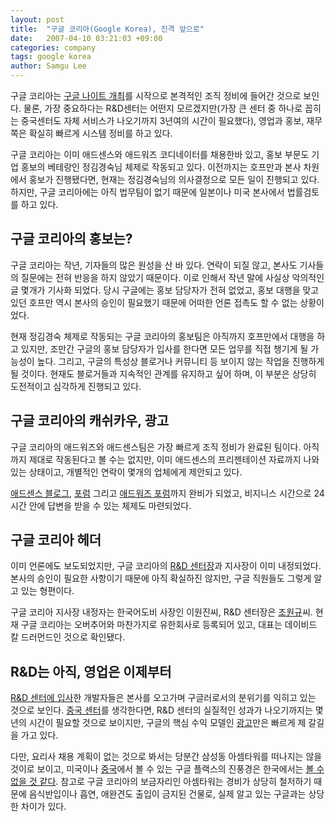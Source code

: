 ```yaml
---
layout: post
title:  "구글 코리아(Google Korea), 진격 앞으로"
date:   2007-04-10 03:21:03 +09:00
categories: company
tags: google korea
author: Samgu Lee
---
```

구글 코리아는 [구글 나이트 개최](https://palgle.com/2007/03/05/confirm-google-night-korea-in-march/)를 시작으로 본격적인 조직 정비에 들어간 것으로 보인다. 물론, 가장 중요하다는 R&D센터는 어떤지 모르겠지만(가장 큰 센터 중 하나로 꼽히는 중국센터도 자체 서비스가 나오기까지 3년여의 시간이 필요했다), 영업과 홍보, 재무쪽은 확실히 빠르게 시스템 정비를 하고 있다.

구글 코리아는 이미 애드센스와 애드워즈 코디네이터를 채용한바 있고, 홍보 부문도 기업 홍보의 베테랑인 정김경숙님 체제로 작동되고 있다. 이전까지는 호프만과 본사 차원에서 홍보가 진행됐다면, 현재는 정김경숙님의 의사결정으로 모든 일이 진행되고 있다. 하지만, 구글 코리아에는 아직 법무팀이 없기 때문에 일본이나 미국 본사에서 법률검토를 하고 있다.

## 구글 코리아의 홍보는?

구글 코리아는 작년, 기자들의 많은 원성을 산 바 있다. 연락이 되질 않고, 본사도 기사들의 질문에는 전혀 반응을 하지 않았기 때문이다. 이로 인해서 작년 말에 사실상 악의적인 글 몇개가 기사화 되었다. 당시 구글에는 홍보 담당자가 전혀 없었고, 홍보 대행을 맞고 있던 호프만 역시 본사의 승인이 필요했기 때문에 어떠한 언론 접촉도 할 수 없는 상황이었다.

현재 정김경숙 체제로 작동되는 구글 코리아의 홍보팀은 아직까지 호프만에서 대행을 하고 있지만, 조만간 구글의 홍보 담당자가 입사를 한다면 모든 업무를 직접 챙기게 될 가능성이 높다. 그리고, 구글의 특성상 블로거나 커뮤니티 등 보이지 않는 작업을 진행하게 될 것이다. 현재도 블로거들과 지속적인 관계를 유지하고 싶어 하며, 이 부분은 상당히 도전적이고 심각하게 진행되고 있다.

## 구글 코리아의 캐쉬카우, 광고

구글 코리아의 애드워즈와 애드센스팀은 가장 빠르게 조직 정비가 완료된 팀이다. 아직까지 제대로 작동된다고 볼 수는 없지만, 이미 애드센스의 프리젠테이션 자료까지 나와있는 상태이고, 개별적인 연락이 몇개의 업체에게 제안되고 있다.

[애드센스 블로그](https://palgle.com/2007/04/04/google-launch-adsense-blog-ko/), [포럼](https://palgle.com/2007/04/06/google-launch-adsense-forum-ko/) 그리고 [애드워즈 포럼](http://groups.google.com/group/adwordshelpko)까지 완비가 되었고, 비지니스 시간으로 24시간 안에 답변을 받을 수 있는 체제도 마련되었다.

## 구글 코리아 헤더

이미 언론에도 보도되었지만, 구글 코리아의 [R&D 센터장](http://itviewpoint.com/tt/index.php?pl=2542)과 지사장이 이미 내정되었다. 본사의 승인이 필요한 사항이기 때문에 아직 확실하진 않지만, 구글 직원들도 그렇게 알고 있는 형편이다.

구글 코리아 지사장 내정자는 한국어도비 사장인 이원진씨, R&D 센터장은 [조원규](http://itviewpoint.com/tt/index.php?pl=2542)씨. 현재 구글 코리아는 오버추어와 마찬가지로 유한회사로 등록되어 있고, 대표는 데이비드 칼 드러먼드인 것으로 확인됐다.

## R&D는 아직, 영업은 이제부터

[R&D 센터에 입사](https://palgle.com/2007/03/09/google-korea-require-about-people/)한 개발자들은 본사를 오고가며 구글러로서의 분위기를 익히고 있는 것으로 보인다. [중국 센터](http://www.palgle.com/2007/03/19/google-rebang-launched-in-china/)를 생각한다면, R&D 센터의 실질적인 성과가 나오기까지는 몇년의 시간이 필요할 것으로 보이지만, 구글의 핵심 수익 모델인 [광고](http://www.palgle.com/2007/03/26/google-auction-partnership/)만은 빠르게 제 갈길을 가고 있다.

다만, 요리사 채용 계획이 없는 것으로 봐서는 당분간 삼성동 아셈타워를 떠나지는 않을 것이로 보이고, 미국이나 [중국](https://palgle.com/2006/09/12/google_china_photo/)에서 볼 수 있는 구글 플랙스의 진풍경은 한국에서는 [볼 수 없을 것 같다](https://palgle.com/2006/10/18/google_global/). 참고로 구글 코리아의 보금자리인 아셈타워는 경비가 상당히 철저하기 때문에 음식반입이나 흡연, 애완견도 출입이 금지된 건물로, 실제 알고 있는 구글과는 상당한 차이가 있다.
